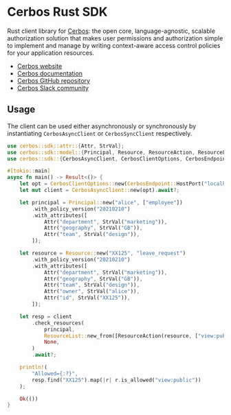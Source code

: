 # Cerbos Rust SDK

Rust client library for [Cerbos](https://cerbos.dev): the open core, language-agnostic, scalable authorization solution that makes user permissions and authorization simple to implement and manage by writing context-aware access control policies for your application resources.

* [Cerbos website](https://cerbos.dev)
* [Cerbos documentation](https://docs.cerbos.dev)
* [Cerbos GitHub repository](https://github.com/cerbos/cerbos)
* [Cerbos Slack community](http://go.cerbos.io/slack)


## Usage

The client can be used either asynchronously or synchronously by instantiating `CerbosAsyncClient`
or `CerbosSyncClient` respectively.


```rust
use cerbos::sdk::attr::{Attr, StrVal};
use cerbos::sdk::model::{Principal, Resource, ResourceAction, ResourceList};
use cerbos::sdk::{CerbosAsyncClient, CerbosClientOptions, CerbosEndpoint, Result};

#[tokio::main]
async fn main() -> Result<()> {
    let opt = CerbosClientOptions::new(CerbosEndpoint::HostPort("localhost", 3593));
    let mut client = CerbosAsyncClient::new(opt).await?;

    let principal = Principal::new("alice", ["employee"])
        .with_policy_version("20210210")
        .with_attributes([
            Attr("department", StrVal("marketing")),
            Attr("geography", StrVal("GB")),
            Attr("team", StrVal("design")),
        ]);

    let resource = Resource::new("XX125", "leave_request")
        .with_policy_version("20210210")
        .with_attributes([
            Attr("department", StrVal("marketing")),
            Attr("geography", StrVal("GB")),
            Attr("team", StrVal("design")),
            Attr("owner", StrVal("alice")),
            Attr("id", StrVal("XX125")),
        ]);

    let resp = client
        .check_resources(
            principal,
            ResourceList::new_from([ResourceAction(resource, ["view:public"])]),
            None,
        )
        .await?;

    println!(
        "Allowed={:?}",
        resp.find("XX125").map(|r| r.is_allowed("view:public"))
    );

    Ok(())
}

```

